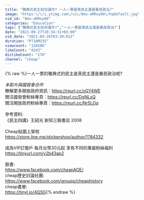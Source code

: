 ```yaml
---
title: "雅典式民主如何運作? 一人一票是真民主還是暴民政治?"
image: "https:\/\/i.ytimg.com\/vi\/8mu-aRRoy60\/hqdefault.jpg"
vid_id: "8mu-aRRoy60"
categories: "Education"
tags: ["雅典式民主如何運作?","一人一票是真民主還是暴民政治?"]
date: "2021-09-27T20:34:31+03:00"
vid_date: "2021-09-26T03:30:01Z"
duration: "PT10M33S"
viewcount: "126586"
likeCount: "4243"
dislikeCount: "170"
channel: "cheap"
---
```

{% raw %}一人一票的雅典式的民主是真民主還是暴民政治呢?<br /><br />*本影片與國發會合作*<br />瞭解更多開放政府資訊：<a rel="nofollow" target="blank" href="https://reurl.cc/xGY4WE">https://reurl.cc/xGY4WE</a><br />關注國發會粉絲專頁：<a rel="nofollow" target="blank" href="https://reurl.cc/DgNLxQ">https://reurl.cc/DgNLxQ</a><br />關注開放政府粉絲專頁：<a rel="nofollow" target="blank" href="https://reurl.cc/Nr5LOq">https://reurl.cc/Nr5LOq</a><br /><br />參考資料:<br />《民主四講》王紹光 新知三聯書店 2008<br /><br />Cheap貼圖上架啦<br /><a rel="nofollow" target="blank" href="https://store.line.me/stickershop/author/1784332">https://store.line.me/stickershop/author/1784332</a><br /><br />成為VIP訂閱戶 每月台幣30元起 享有不同的專屬粉絲福利<br /><a rel="nofollow" target="blank" href="https://tinyurl.com/y2b43ap2">https://tinyurl.com/y2b43ap2</a><br /><br />臉書:<br /><a rel="nofollow" target="blank" href="https://www.facebook.com/cheapAOE/">https://www.facebook.com/cheapAOE/</a><br />cheap歷史討論社團:<br /><a rel="nofollow" target="blank" href="https://www.facebook.com/groups/cheaphistory">https://www.facebook.com/groups/cheaphistory</a><br />cheap書單:<br /><a rel="nofollow" target="blank" href="https://tinyl.io/4QSG">https://tinyl.io/4QSG</a>{% endraw %}
